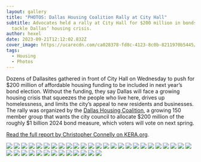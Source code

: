 ```yaml
---
layout: gallery
title: "PHOTOS: Dallas Housing Coalition Rally at City Hall"
subtitle: Advocates held a rally at City Hall for $200 million in bonds to
  tackle Dallas’ housing crisis.
author: hexel
date: 2023-09-21T12:12:02.832Z
cover_image: https://ucarecdn.com/ca028378-fd8c-4123-8c0b-8211970b5445/
tags:
  - Housing
  - Photos
---
```

Dozens of Dallasites gathered in front of City Hall on Wednesday to push for $200 million of affordable housing funding to be included in next year’s bond election. Without the funding, they say Dallas will face a growing housing crisis that squeezes the people who live here, drives up homelessness, and limits the city’s appeal to new residents and businesses. The rally was organized by the [Dallas Housing Coalition](https://www.dallashousingcoalition.com/), a growing 150 member group that wants the city council to allocate $200 million of the roughly $1 billion 2024 bond measure, which voters will vote on next spring.

[Read the full report by Christopher Connelly on KERA.org](https://www.keranews.org/texas-news/2023-09-20/at-city-hall-advocates-rally-for-200-million-in-bonds-to-tackle-dallas-housing-crisis).

![](https://ucarecdn.com/ead8bae7-e5c6-4012-b1d7-eef2794903e4/IMG_0363.jpg)
![](https://ucarecdn.com/11e5d45a-6f0b-4cca-830b-491d5bd7679c/IMG_0380.jpg)
![](https://ucarecdn.com/fb962455-7f27-4bf1-b456-8e282b0ac0a5/IMG_0286.jpg)
![](https://ucarecdn.com/86c1f42e-40c9-46b5-820b-100dc8f4ea09/IMG_0323.jpg)
![](https://ucarecdn.com/17a485ab-4376-4715-9b6e-a7b7b091daf3/IMG_0275.jpg)
![](https://ucarecdn.com/78fc95ea-dbb8-4c14-b6c6-7fa6b8a98f0a/IMG_0124.jpg)
![](https://ucarecdn.com/facdbf58-9427-4d66-aeef-ad46398966e5/IMG_0092.jpg)
![](https://ucarecdn.com/6a4d5c5a-2703-45d4-b62f-3315f32dfca7/IMG_0078.jpg)
![](https://ucarecdn.com/999bfb20-c6cb-4a91-badc-946c067bcfbe/IMG_0047.jpg)
![](https://ucarecdn.com/19a51239-42ca-4fa5-8856-8e93826554f8/IMG_0219.jpg)
![](https://ucarecdn.com/d2c373ba-7645-4223-916c-74e4e6029bb2/IMG_0176.jpg)
![](https://ucarecdn.com/7ce4a4af-c253-41e0-806b-8092a656634e/IMG_0172.jpg)
![](https://ucarecdn.com/7bf9e767-4c3d-4a5e-b91c-465a87d0a462/IMG_0197.jpg)
![](https://ucarecdn.com/6035f274-c310-4865-a84d-08f392aa404a/IMG_0200.jpg)
![](https://ucarecdn.com/d48f4ad0-d6a5-430b-bbd0-6a2062d7ec9f/IMG_0230.jpg)
![](https://ucarecdn.com/79042a2f-b47f-4c3b-adea-b99437d7459d/IMG_0338.jpg)
![](https://ucarecdn.com/7d4df160-1085-499e-a65a-f3d4c428a300/IMG_0300.jpg)
![](https://ucarecdn.com/72026c0f-25e0-4991-91e1-e0d626ded42b/IMG_0293.jpg)
![](https://ucarecdn.com/64a49b58-2136-495b-82bd-cac0fad4cd40/IMG_0106.jpg)
![](https://ucarecdn.com/79db3b95-6cc5-47b5-bec7-777197df04d6/IMG_0019.jpg)
![](https://ucarecdn.com/e40bf624-a2b0-4493-b276-a510d50425c5/IMG_0015.jpg)
![](https://ucarecdn.com/d1727deb-3dd0-4897-9da8-60d3320b017c/IMG_0058.jpg)
![](https://ucarecdn.com/39cfb88b-fd3e-4676-b6db-d988253b43d3/IMG_0026.jpg)
![](https://ucarecdn.com/38abf17d-7e50-4d9f-a5d3-b4c0792e86d0/IMG_0050.jpg)
![](https://ucarecdn.com/ca028378-fd8c-4123-8c0b-8211970b5445/IMG_0338.jpg)
![](https://ucarecdn.com/aa6b42ef-e150-4883-adce-77a6fa39b9dd/IMG_0459.jpg)
![](https://ucarecdn.com/194d1d35-7fa8-4cd5-b11b-4a4e067d9a89/IMG_9985.jpg)
![](https://ucarecdn.com/4af91ecd-3914-4fd0-89f4-62f558f7b253/IMG_9959.jpg)
![](https://ucarecdn.com/4495aa9c-99db-4b33-a97c-b05c3fd92828/IMG_9969.jpg)
![](https://ucarecdn.com/d48f7e71-febd-494d-a07e-33fa9b22ac25/IMG_0479.jpg)
![](https://ucarecdn.com/0db2dbe9-05f3-4eda-845c-25acb21640c7/IMG_0470.jpg)
![](https://ucarecdn.com/588bb9e7-6620-4926-874a-7ef32ac2493f/IMG_0422.jpg)
![](https://ucarecdn.com/534687f8-241b-4588-a3d6-12e2a5b223ab/IMG_9902.jpg)
![](https://ucarecdn.com/b88018f5-754e-4b5b-9754-fba5aa1ad073/IMG_9966.jpg)
![](https://ucarecdn.com/4f1670c0-3f35-48ea-a39c-90b9d577abd8/IMG_9920.jpg)
![](https://ucarecdn.com/3a480a1e-b8f4-432c-a629-9d901d014b61/IMG_0215.jpg)
![](https://ucarecdn.com/3cb41822-eecd-4590-8a30-62b63d2569d3/IMG_0487.jpg)
![](https://ucarecdn.com/3f045565-4b09-4fe3-90fd-7e7240fb55da/IMG_0389.jpg)
